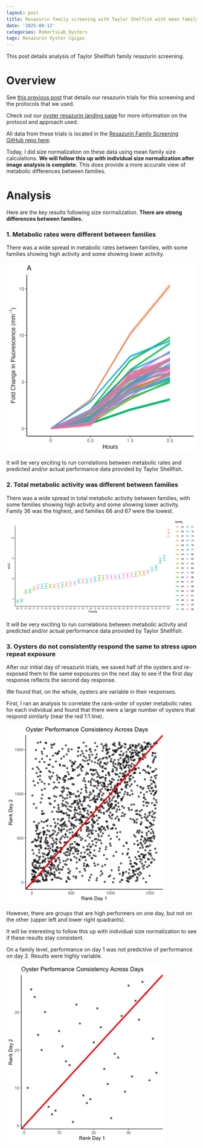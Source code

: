 ```yaml
---
layout: post
title: Resazurin family screening with Taylor Shelfish with mean family size normalization
date: '2025-09-12'
categories: RobertsLab_Oysters 
tags: Resazurin Oyster Cgigas
---
```


This post details analysis of Taylor Shellfish family resazurin screening. 

# Overview 

See [this previous post](https://ahuffmyer.github.io/ASH_Putnam_Lab_Notebook/Resazurin-Family-Screening-Taylor-Shellfish/) that details our resazurin trials for this screening and the protocols that we used.  

Check out our [oyster resazurin landing page](https://robertslab.github.io/resazurin-assay-development/) for more information on the protocol and approach used. 

All data from these trials is located in the [Resazurin Family Screening GitHub repo here](https://github.com/RobertsLab/resazurin-family-screenings).  

Today, I did size normalization on these data using mean family size calculations. **We will follow this up with individual size normalization after image analysis is complete.** This does provide a more accurate view of metabolic differences between families.  

# Analysis 

Here are the key results following size normalization. **There are strong differences between families.**   

### 1. Metabolic rates were different between families 

There was a wide spread in metabolic rates between families, with some families showing high activity and some showing lower activity. 

![](https://github.com/AHuffmyer/ASH_Putnam_Lab_Notebook/blob/master/images/NotebookImages/oysters/resazurin/20250912/family_model_predictions.png?raw=true)  

It will be very exciting to run correlations between metabolic rates and predicted and/or actual performance data provided by Taylor Shellfish.  

### 2. Total metabolic activity was different between families 

There was a wide spread in total metabolic activity between families, with some families showing high activity and some showing lower activity. Family 36 was the highest, and families 66 and 67 were the lowest.  

![](https://github.com/AHuffmyer/ASH_Putnam_Lab_Notebook/blob/master/images/NotebookImages/oysters/resazurin/20250912/auc_family.png?raw=true)  

It will be very exciting to run correlations between metabolic activity and predicted and/or actual performance data provided by Taylor Shellfish.  

### 3. Oysters do not consistently respond the same to stress upon repeat exposure 

After our initial day of resazurin trials, we saved half of the oysters and re-exposed them to the same exposures on the next day to see if the first day response reflects the second day response.  

We found that, on the whole, oysters are variable in their responses.  

First, I ran an analysis to correlate the rank-order of oyster metabolic rates for each individual and found that there were a large number of oysters that respond similarly (near the red 1:1 line).  

![](https://github.com/AHuffmyer/ASH_Putnam_Lab_Notebook/blob/master/images/NotebookImages/oysters/resazurin/20250912/Rplot01.png?raw=true) 

However, there are groups that are high performers on one day, but not on the other (upper left and lower right quadrants).  

It will be interesting to follow this up with individual size normalization to see if these results stay consistent.  

On a family level, performance on day 1 was not predictive of performance on day 2. Results were highly variable.  

![](https://github.com/AHuffmyer/ASH_Putnam_Lab_Notebook/blob/master/images/NotebookImages/oysters/resazurin/20250912/Rplot.png?raw=true) 
